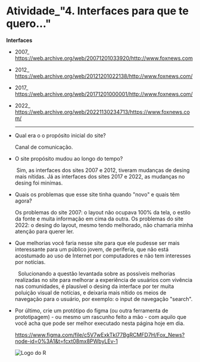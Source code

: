 # Atividade_"4. Interfaces para que te quero..."

**Interfaces**
* 2007_ https://web.archive.org/web/20071201033920/http://www.foxnews.com 

* 2012_ https://web.archive.org/web/20121201022138/http://www.foxnews.com/

* 2017_ https://web.archive.org/web/20171201000001/http://www.foxnews.com/

* 2022_ https://web.archive.org/web/20221130234713/https://www.foxnews.com/
  ****************************************************************

* Qual era o o propósito inicial do site? 
  
  Canal de comunicação.
  
* O site propósito mudou ao longo do tempo? 

  
     Sim, as interfaces dos sites 2007 e 2012, tiveram mudanças de desing mais nítidas. Já as interfaces dos sites 2017 e 2022, as mudanças no desing foi minímas.


* Quais os problemas que esse site tinha quando "novo" e quais têm agora? 

     Os problemas do site 2007: o layout não ocupava 100% da tela, o estilo da fonte e muita informação em cima da outra. Os problemas do site 2022: o desing do layout, mesmo tendo melhorado, não chamaria minha atenção para querer ler.
  
* Que melhorias você faria nesse site para que ele pudesse ser mais interessante para um público jovem, de periferia, que não está acostumado ao uso de Internet por computadores e não tem interesses por notícias.

      Solucionando a questão levantada sobre as possíveis melhorias realizadas no site para melhorar a experiência de usuários com vivência nas comunidades, é plausível o desing da interface por ter muita poluição visual de notícias, e deixaria mais nítido os meios de navegação para o usuário, por exemplo: o input de navegação "search".
    
* Por último, crie um protótipo do figma (ou outra ferramenta de prototipagem) - ou mesmo um rascunho feito a mão - com aquilo que você acha que pode ser melhor executado nesta página hoje em dia.

    https://www.figma.com/file/c5V7wExkTkl77BgRCMFD7H/Fox_News?node-id=0%3A1&t=fcxt08mx8PWbyLEv-1

    ![Logo do R](protótipo_fox_News.png)